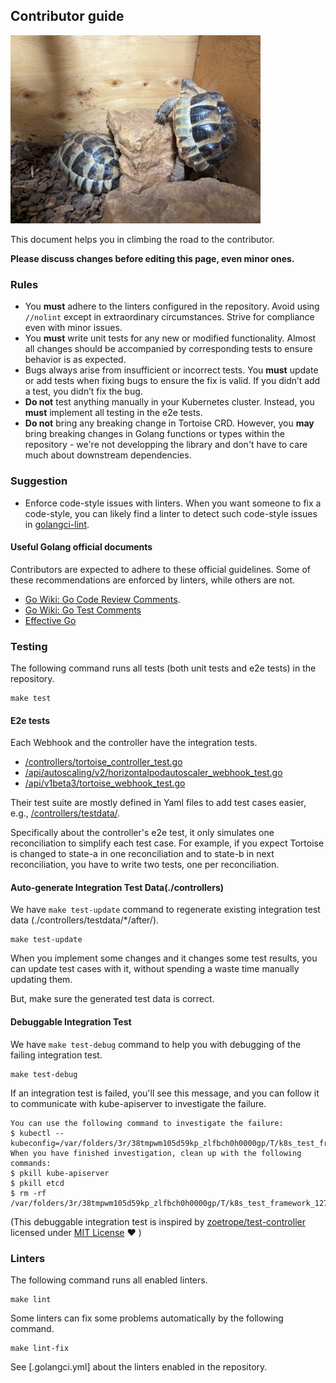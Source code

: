 ## Contributor guide

<img alt="Tortoise" src="images/climbing.jpg" width="400px"/>

This document helps you in climbing the road to the contributor.

**Please discuss changes before editing this page, even minor ones.**

### Rules

- You **must** adhere to the linters configured in the repository.
Avoid using `//nolint` except in extraordinary circumstances. Strive for compliance even with minor issues.
- You **must** write unit tests for any new or modified functionality.
Almost all changes should be accompanied by corresponding tests to ensure behavior is as expected.
- Bugs always arise from insufficient or incorrect tests. 
You **must** update or add tests when fixing bugs to ensure the fix is valid. 
If you didn’t add a test, you didn’t fix the bug.
- **Do not** test anything manually in your Kubernetes cluster. 
Instead, you **must** implement all testing in the e2e tests.
- **Do not** bring any breaking change in Tortoise CRD. 
However, you **may** bring breaking changes in Golang functions or types within the repository - we're not developping the library and don't have to care much about downstream dependencies.

### Suggestion

- Enforce code-style issues with linters. When you want someone to fix a code-style, you can likely find a linter to detect such code-style issues in [golangci-lint](https://golangci-lint.run/usage/linters/).

#### Useful Golang official documents

Contributors are expected to adhere to these official guidelines.
Some of these recommendations are enforced by linters, while others are not.

- [Go Wiki: Go Code Review Comments](https://go.dev/wiki/CodeReviewComments).
- [Go Wiki: Go Test Comments](https://go.dev/wiki/TestComments)
- [Effective Go](https://go.dev/doc/effective_go)

### Testing

The following command runs all tests (both unit tests and e2e tests) in the repository.

```shell
make test
```

#### E2e tests

Each Webhook and the controller have the integration tests.
- [/controllers/tortoise_controller_test.go](../controllers/tortoise_controller_test.go)
- [/api/autoscaling/v2/horizontalpodautoscaler_webhook_test.go](../api/autoscaling/v2/horizontalpodautoscaler_webhook_test.go)
- [/api/v1beta3/tortoise_webhook_test.go](../api/v1beta3/tortoise_webhook_test.go)

Their test suite are mostly defined in Yaml files to add test cases easier, e.g., [/controllers/testdata/](../controllers/testdata/).

Specifically about the controller's e2e test, it only simulates one reconciliation to simplify each test case.
For example, if you expect Tortoise is changed to state-a in one reconciliation and to state-b in next reconciliation,
you have to write two tests, one per reconciliation.

#### Auto-generate Integration Test Data(./controllers)

We have `make test-update` command to regenerate existing integration test data (./controllers/testdata/*/after/).

```shell
make test-update
```

When you implement some changes and it changes some test results, you can update test cases with it, without spending a waste time manually updating them.

But, make sure the generated test data is correct.

#### Debuggable Integration Test

We have `make test-debug` command to help you with debugging of the failing integration test.

```shell
make test-debug
```

If an integration test is failed, you'll see this message, and you can follow it to communicate with kube-apiserver to investigate the failure. 

```
You can use the following command to investigate the failure:
$ kubectl --kubeconfig=/var/folders/3r/38tmpwm105d59kp_zlfbch0h0000gp/T/k8s_test_framework_1274319527/4210920706.kubecfg
When you have finished investigation, clean up with the following commands:
$ pkill kube-apiserver
$ pkill etcd
$ rm -rf /var/folders/3r/38tmpwm105d59kp_zlfbch0h0000gp/T/k8s_test_framework_1274319527
```

(This debuggable integration test is inspired by [zoetrope/test-controller](https://github.com/zoetrope/test-controller/tree/39902a6510642370973063afa7bcefe2997b7387) 
licensed under [MIT License](https://github.com/zoetrope/test-controller/blob/39902a6510642370973063afa7bcefe2997b7387/LICENSE) ❤️ )

### Linters

The following command runs all enabled linters.

```shell
make lint
```

Some linters can fix some problems automatically by the following command.

```shell
make lint-fix
```

See [.golangci.yml] about the linters enabled in the repository.
